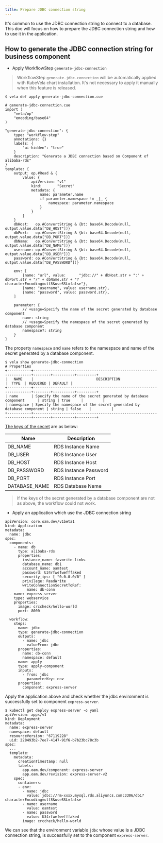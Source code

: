 ```yaml
---
title: Prepare JDBC connection string
---
```


It's common to use the JDBC connection string to connect to a database. This doc will focus on how to prepare the JDBC connection string
and how to use it in the application.

## How to generate the JDBC connection string for business component

- Apply WorkflowStep `generate-jdbc-connection`

> WorkflowStep `generate-jdbc-connection` will be automatically applied with KubeVela chart installation. It's not necessary
> to apply it manually when this feature is released.

```shell
$ vela def apply generate-jdbc-connection.cue
```

```
# generate-jdbc-connection.cue
import (
	"vela/op"
	"encoding/base64"
)

"generate-jdbc-connection": {
	type: "workflow-step"
	annotations: {}
	labels: {
		"ui-hidden": "true"
	}
	description: "Generate a JDBC connection based on Component of alibaba-rds"
}
template: {
	output: op.#Read & {
		value: {
			apiVersion: "v1"
			kind:       "Secret"
			metadata: {
				name: parameter.name
				if parameter.namespace != _|_ {
					namespace: parameter.namespace
				}
			}
		}
	}
	dbHost:   op.#ConvertString & {bt: base64.Decode(null, output.value.data["DB_HOST"])}
	dbPort:   op.#ConvertString & {bt: base64.Decode(null, output.value.data["DB_PORT"])}
	dbName:   op.#ConvertString & {bt: base64.Decode(null, output.value.data["DB_NAME"])}
	username: op.#ConvertString & {bt: base64.Decode(null, output.value.data["DB_USER"])}
	password: op.#ConvertString & {bt: base64.Decode(null, output.value.data["DB_PASSWORD"])}

	env: [
		{name: "url", value:      "jdbc://" + dbHost.str + ":" + dbPort.str + "/" + dbName.str + "?characterEncoding=utf8&useSSL=false"},
		{name: "username", value: username.str},
		{name: "password", value: password.str},
	]

	parameter: {
		// +usage=Specify the name of the secret generated by database component
		name: string
		// +usage=Specify the namespace of the secret generated by database component
		namespace?: string
	}
}

```

The property `namespace` and `name` refers to the namespace and name of the secret generated by a database component.

```
$ vela show generate-jdbc-connection
# Properties
+-----------+---------------------------------------------------------------------+--------+----------+---------+
|   NAME    |                             DESCRIPTION                             |  TYPE  | REQUIRED | DEFAULT |
+-----------+---------------------------------------------------------------------+--------+----------+---------+
| name      | Specify the name of the secret generated by database component      | string | true     |         |
| namespace | Specify the namespace of the secret generated by database component | string | false    |         |
+-----------+---------------------------------------------------------------------+--------+----------+---------+
```

[The keys of the secret]((./terraform/alibaba-rds#outputs)) are as below:

| Name                | Description                    |
|---------------------|--------------------------------|
| DB_NAME             | RDS Instance Name              |
| DB_USER             | RDS Instance User              |
| DB_HOST             | RDS Instance Host              |
| DB_PASSWORD         | RDS Instance Password          |
| DB_PORT             | RDS Instance Port              |
| DATABASE_NAME       | RDS Database Name              |

> If the keys of the secret generated by a database component are not as above, the workflow could not work.

- Apply an application which use the JDBC connection string

```shell
apiVersion: core.oam.dev/v1beta1
kind: Application
metadata:
  name: jdbc
spec:
  components:
    - name: db
      type: alibaba-rds
      properties:
        instance_name: favorite-links
        database_name: db1
        account_name: oamtest
        password: U34rfwefwefffaked
        security_ips: [ "0.0.0.0/0" ]
        privilege: ReadWrite
        writeConnectionSecretToRef:
          name: db-conn
  - name: express-server
    type: webservice
    properties:
      image: crccheck/hello-world
      port: 8000
      
  workflow:
    steps:
    - name: jdbc
      type: generate-jdbc-connection
      outputs:
        - name: jdbc
          valueFrom: jdbc
      properties:
        name: db-conn
        namespace: default
    - name: apply
      type: apply-component
      inputs:
        - from: jdbc
          parameterKey: env
      properties:
        component: express-server

```

Apply the application above and check whether the jdbc environment is successfully set to component `express-server`.

```shell
$ kubectl get deploy express-server -o yaml
apiVersion: apps/v1
kind: Deployment
metadata:
  name: express-server
  namespace: default
  resourceVersion: "67119228"
  uid: 228493b2-7ee7-4147-91f6-b7b23bc78c3b
spec:
  ...
  template:
    metadata:
      creationTimestamp: null
      labels:
        app.oam.dev/component: express-server
        app.oam.dev/revision: express-server-v2
    spec:
      containers:
      - env:
        - name: jdbc
          value: jdbc://rm-xxxx.mysql.rds.aliyuncs.com:3306/db1?characterEncoding=utf8&useSSL=false
        - name: username
          value: oamtest
        - name: password
          value: U34rfwefwefffaked
        image: crccheck/hello-world
```

We can see that the environment variable `jdbc` whose value is a JDBC connection string, is successfully set to the component `express-server`.
